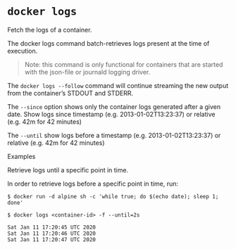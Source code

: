 # `docker logs`

Fetch the logs of a container.

The docker logs command batch-retrieves logs present at the time of execution.

> Note: this command is only functional for containers that are started with the json-file or journald logging driver.

The `docker logs --follow` command will continue streaming the new output from the container’s STDOUT and STDERR.

The `--since` option shows only the container logs generated after a given date. Show logs since timestamp (e.g. 2013-01-02T13:23:37) or relative (e.g. 42m for 42 minutes)

The `--until` show logs before a timestamp (e.g. 2013-01-02T13:23:37) or relative (e.g. 42m for 42 minutes)

Examples

Retrieve logs until a specific point in time.

In order to retrieve logs before a specific point in time, run:

```
$ docker run -d alpine sh -c 'while true; do $(echo date); sleep 1; done'

$ docker logs <container-id> -f --until=2s

Sat Jan 11 17:20:45 UTC 2020
Sat Jan 11 17:20:46 UTC 2020
Sat Jan 11 17:20:47 UTC 2020
```
